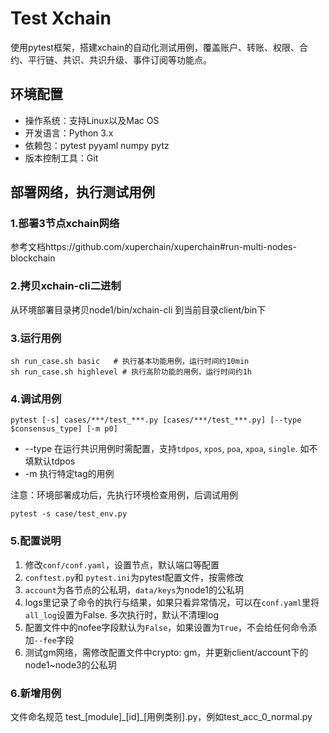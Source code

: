 # Test Xchain
使用pytest框架，搭建xchain的自动化测试用例，覆盖账户、转账、权限、合约、平行链、共识、共识升级、事件订阅等功能点。

## 环境配置
- 操作系统：支持Linux以及Mac OS
- 开发语言：Python 3.x
- 依赖包：pytest pyyaml numpy pytz
- 版本控制工具：Git

## 部署网络，执行测试用例
### 1.部署3节点xchain网络
参考文档https://github.com/xuperchain/xuperchain#run-multi-nodes-blockchain

### 2.拷贝xchain-cli二进制
从环境部署目录拷贝node1/bin/xchain-cli 到当前目录client/bin下

### 3.运行用例
```
sh run_case.sh basic   # 执行基本功能用例，运行时间约10min
sh run_case.sh highlevel # 执行高阶功能的用例，运行时间约1h
```

### 4.调试用例
```
pytest [-s] cases/***/test_***.py [cases/***/test_***.py] [--type $consensus_type] [-m p0]
```
* --type 在运行共识用例时需配置，支持`tdpos`, `xpos`, `poa`, `xpoa`, `single`. 如不填默认tdpos
* -m 执行特定tag的用例

注意：环境部署成功后，先执行环境检查用例，后调试用例
```
pytest -s case/test_env.py 
```

### 5.配置说明
1. 修改`conf/conf.yaml`，设置节点，默认端口等配置
2. `conftest.py`和 `pytest.ini`为pytest配置文件，按需修改
3. `account`为各节点的公私玥，`data/keys`为node1的公私玥
4. logs里记录了命令的执行与结果，如果只看异常情况，可以在`conf.yaml`里将`all_log`设置为False. 多次执行时，默认不清理log
5. 配置文件中的nofee字段默认为`False`，如果设置为`True`，不会给任何命令添加`--fee`字段
6. 测试gm网络，需修改配置文件中crypto: gm，并更新client/account下的node1~node3的公私玥

### 6.新增用例
文件命名规范 test_[module]\_[id]\_[用例类别].py，例如test_acc_0_normal.py

